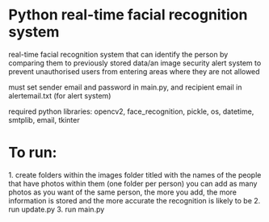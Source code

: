 <h1><b>Python real-time facial recognition system</b></h1>


real-time facial recognition system that can identify the person by comparing them to previously stored data/an image
security alert system to prevent unauthorised users from entering areas where they are not allowed

must set sender email and password in main.py, and recipient email in alertemail.txt (for alert system)

required python libraries: opencv2, face_recognition, pickle, os, datetime, smtplib, email, tkinter

<h1>To run:</h1>
1. create folders within the images folder titled with the names of the people that have photos within them (one folder per person)
  you can add as many photos as you want of the same person, the more you add, the more information is stored and the more accurate the recognition is likely to be
2. run update.py
3. run main.py

